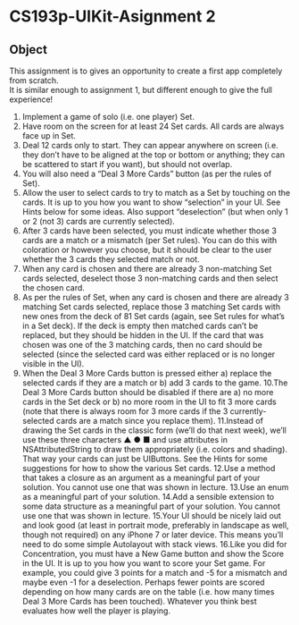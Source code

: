 # CS193p-UIKit-Asignment 2

## Object
This assignment is to gives an opportunity to create a first app
completely from scratch. <br /> It is similar enough to assignment 1, but different enough to give the full
experience!

1. Implement a game of solo (i.e. one player) Set.
2. Have room on the screen for at least 24 Set cards. All cards are always face up in Set.
3. Deal 12 cards only to start. They can appear anywhere on screen (i.e. they don’t have
to be aligned at the top or bottom or anything; they can be scattered to start if you
want), but should not overlap.
4. You will also need a “Deal 3 More Cards” button (as per the rules of Set).
5. Allow the user to select cards to try to match as a Set by touching on the cards. It is
up to you how you want to show “selection” in your UI. See Hints below for some
ideas. Also support “deselection” (but when only 1 or 2 (not 3) cards are currently
selected).
6. After 3 cards have been selected, you must indicate whether those 3 cards are a match
or a mismatch (per Set rules). You can do this with coloration or however you choose,
but it should be clear to the user whether the 3 cards they selected match or not.
7. When any card is chosen and there are already 3 non-matching Set cards selected,
deselect those 3 non-matching cards and then select the chosen card.
8. As per the rules of Set, when any card is chosen and there are already 3 matching
Set cards selected, replace those 3 matching Set cards with new ones from the deck of
81 Set cards (again, see Set rules for what’s in a Set deck). If the deck is empty then
matched cards can’t be replaced, but they should be hidden in the UI. If the card that
was chosen was one of the 3 matching cards, then no card should be selected (since
the selected card was either replaced or is no longer visible in the UI).
9. When the Deal 3 More Cards button is pressed either a) replace the selected cards if
they are a match or b) add 3 cards to the game.
10.The Deal 3 More Cards button should be disabled if there are a) no more cards in the
Set deck or b) no more room in the UI to fit 3 more cards (note that there is always
room for 3 more cards if the 3 currently-selected cards are a match since you replace
them).
11.Instead of drawing the Set cards in the classic form (we’ll do that next week), we’ll use
these three characters ▲ ● ■ and use attributes in NSAttributedString to draw them
appropriately (i.e. colors and shading). That way your cards can just be UIButtons.
See the Hints for some suggestions for how to show the various Set cards.
12.Use a method that takes a closure as an argument as a meaningful part of your
solution. You cannot use one that was shown in lecture.
13.Use an enum as a meaningful part of your solution.
14.Add a sensible extension to some data structure as a meaningful part of your
solution. You cannot use one that was shown in lecture.
15.Your UI should be nicely laid out and look good (at least in portrait mode, preferably
in landscape as well, though not required) on any iPhone 7 or later device. This
means you’ll need to do some simple Autolayout with stack views.
16.Like you did for Concentration, you must have a New Game button and show the
Score in the UI. It is up to you how you want to score your Set game. For example,
you could give 3 points for a match and -5 for a mismatch and maybe even -1 for a
deselection. Perhaps fewer points are scored depending on how many cards are on
the table (i.e. how many times Deal 3 More Cards has been touched). Whatever you
think best evaluates how well the player is playing.

